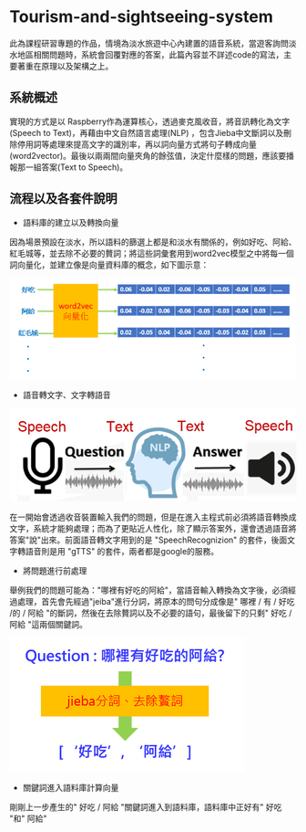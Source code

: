 # Tourism-and-sightseeing-system
此為課程研習專題的作品，情境為淡水旅遊中心內建置的語音系統，當遊客詢問淡水地區相關問題時，系統會回覆對應的答案，此篇內容並不詳述code的寫法，主要著重在原理以及架構之上。
## 系統概述
實現的方式是以 Raspberry作為運算核心，透過麥克風收音，將音訊轉化為文字 (Speech to Text)，再藉由中文自然語言處理(NLP) ，包含Jieba中文斷詞以及刪除停用詞等處理來提高文字的識別率，再以詞向量方式將句子轉成向量(word2vector)。最後以兩兩間向量夾角的餘弦值，決定什麼樣的問題，應該要播報那一組答案(Text to Speech)。
## 流程以及各套件說明
* 語料庫的建立以及轉換向量

因為場景預設在淡水，所以語料的篩選上都是和淡水有關係的，例如好吃、阿給、紅毛城等，並去除不必要的贅詞；將這些詞彙套用到word2vec模型之中將每一個詞向量化，並建立像是向量資料庫的概念，如下圖示意：

![GITHUB]( word2vec.png "圖片名稱")

* 語音轉文字、文字轉語音

![GITHUB]( STT-TTS.png "圖片名稱")

在一開始會透過收音裝置輸入我們的問題，但是在進入主程式前必須將語音轉換成文字，系統才能夠處理；而為了更貼近人性化，除了顯示答案外，還會透過語音將答案"說"出來。前面語音轉文字用到的是 "SpeechRecognizion" 的套件，後面文字轉語音則是用 "gTTS" 的套件，兩者都是google的服務。


* 將問題進行前處理

舉例我們的問題可能為："哪裡有好吃的阿給"，當語音輸入轉換為文字後，必須經過處理，首先會先經過"jeiba"進行分詞，將原本的問句分成像是" 哪裡 / 有 / 好吃 /的 / 阿給 "的斷詞，然後在去除贅詞以及不必要的語句，最後留下的只剩" 好吃 / 阿給 "這兩個關鍵詞。

![GITHUB]( jieba.png "圖片名稱")


* 關鍵詞進入語料庫計算向量

剛剛上一步產生的" 好吃 / 阿給 "關鍵詞進入到語料庫，語料庫中正好有" 好吃 "和" 阿給"
